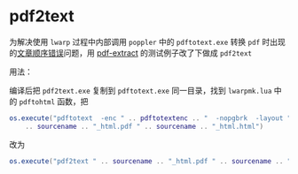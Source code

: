 # pdf2text
为解决使用 `lwarp`  过程中内部调用 `poppler` 中的 `pdftotext.exe` 转换 `pdf` 时出现的[文章顺序错误](https://github.com/CTeX-org/forum/issues/18)问题，用 [pdf-extract](https://github.com/jrmuizel/pdf-extract) 的测试例子改了下做成 `pdf2text`

用法：

编译后把 `pdf2text.exe` 复制到 `pdftotext.exe` 同一目录，找到 `lwarpmk.lua` 中的 `pdftohtml` 函数，把

```lua
os.execute("pdftotext  -enc " .. pdftotextenc .. "  -nopgbrk  -layout "
    .. sourcename .. "_html.pdf " .. sourcename .. "_html.html")
```

改为 

```lua
os.execute("pdf2text " .. sourcename .. "_html.pdf " .. sourcename .. "_html.html")
```

